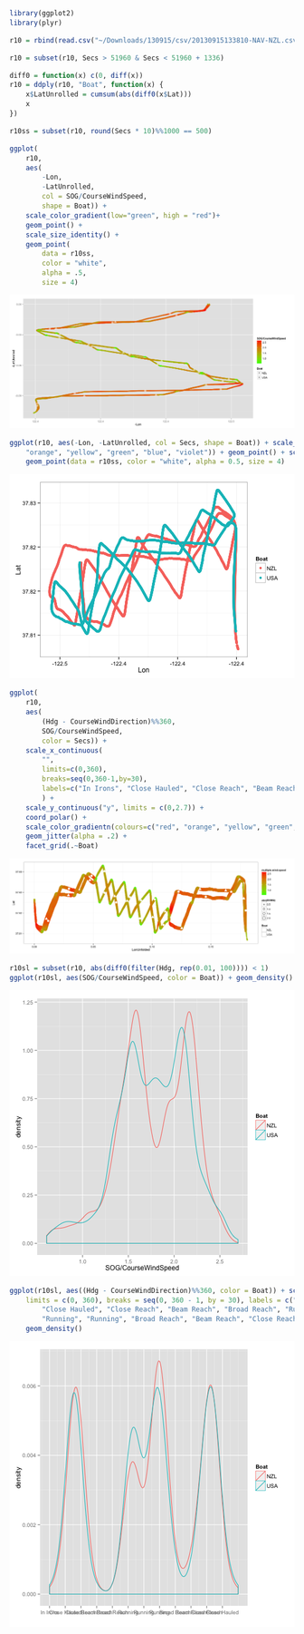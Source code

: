 
```r
library(ggplot2)
library(plyr)
```



```r
r10 = rbind(read.csv("~/Downloads/130915/csv/20130915133810-NAV-NZL.csv"), read.csv("~/Downloads/130915/csv/20130915133810-NAV-USA.csv"))
```



```r
r10 = subset(r10, Secs > 51960 & Secs < 51960 + 1336)
```



```r
diff0 = function(x) c(0, diff(x))
r10 = ddply(r10, "Boat", function(x) {
    x$LatUnrolled = cumsum(abs(diff0(x$Lat)))
    x
})
```



```r
r10ss = subset(r10, round(Secs * 10)%%1000 == 500)
```



```r
ggplot(
	r10,
	aes(
		-Lon, 
		-LatUnrolled, 
		col = SOG/CourseWindSpeed, 
		shape = Boat)) +
	scale_color_gradient(low="green", high = "red")+
	geom_point() + 
	scale_size_identity() +
	geom_point(
		data = r10ss,
		color = "white",
		alpha = .5,
		size = 4)
```

![plot of chunk unnamed-chunk-6](figure/unnamed-chunk-6.png) 



```r
ggplot(r10, aes(-Lon, -LatUnrolled, col = Secs, shape = Boat)) + scale_color_gradientn(colours = c("red", 
    "orange", "yellow", "green", "blue", "violet")) + geom_point() + scale_size_identity() + 
    geom_point(data = r10ss, color = "white", alpha = 0.5, size = 4)
```

![plot of chunk unnamed-chunk-7](figure/unnamed-chunk-7.png) 



```r
ggplot(
	r10,
	aes(
		(Hdg - CourseWindDirection)%%360, 
		SOG/CourseWindSpeed, 
		color = Secs)) +
	scale_x_continuous(
		"", 
		limits=c(0,360),
		breaks=seq(0,360-1,by=30),
		labels=c("In Irons", "Close Hauled", "Close Reach", "Beam Reach", "Broad Reach", "Running", "Running", "Running", "Broad Reach", "Beam Reach", "Close Reach", "Close Hauled")
		) +
	scale_y_continuous("y", limits = c(0,2.7)) +
	coord_polar() + 
	scale_color_gradientn(colours=c("red", "orange", "yellow", "green", "blue","violet"))+
	geom_jitter(alpha = .2) + 
	facet_grid(.~Boat)
```

![plot of chunk unnamed-chunk-8](figure/unnamed-chunk-8.png) 




```r
r10sl = subset(r10, abs(diff0(filter(Hdg, rep(0.01, 100)))) < 1)
ggplot(r10sl, aes(SOG/CourseWindSpeed, color = Boat)) + geom_density()
```

![plot of chunk unnamed-chunk-9](figure/unnamed-chunk-91.png) 

```r
ggplot(r10sl, aes((Hdg - CourseWindDirection)%%360, color = Boat)) + scale_x_continuous("", 
    limits = c(0, 360), breaks = seq(0, 360 - 1, by = 30), labels = c("In Irons", 
        "Close Hauled", "Close Reach", "Beam Reach", "Broad Reach", "Running", 
        "Running", "Running", "Broad Reach", "Beam Reach", "Close Reach", "Close Hauled")) + 
    geom_density()
```

![plot of chunk unnamed-chunk-9](figure/unnamed-chunk-92.png) 

